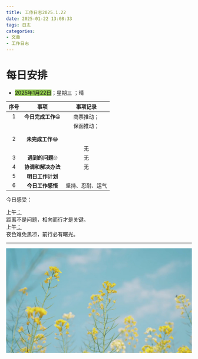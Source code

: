 ```yaml
---
title: 工作日志2025.1.22
date: 2025-01-22 13:08:33
tags: 日志
categories: 
- 文章
- 工作日志
---
```


# 每日安排



- <font style="background-color:#8bc34a">2025年1月22日</font>；<font title="yellow">星期三</font> ；<font title="blue">晴</font>

| 序号 |        事项        |     事项记录     |
| :--: | :----------------: | :--------------: |
|  1   | **今日完成工作**😀  |    商票推动；    |
|      |                    |    保函推动；    |
|      |                    |                  |
|      |                    |                  |
|  2   |  **未完成工作**😂   |                  |
|      |                    |        无        |
|  3   |  **遇到的问题**🙄   |        无        |
|  4   | **协调和解决办法** |        无        |
|  5   |  **明日工作计划**  |                  |
|  6   |  **今日工作感悟**  | 坚持、忍耐、运气 |



<span alt="shake">今日感受：</span>

<div alt="timeline">
    <div alt="timenode">
        <div alt="meta"><span alt="btn">上午</span><a href="#">：</a></div>
        <div alt="body">
            距离不是问题，相向而行才是关键。
        </div>
    </div>
    <div alt="timenode">
        <div alt="meta"><span alt="btn">上午</span><a href="#">：</a></div>
        <div alt="body">
            夜色难免黑凉，前行必有曙光。
        </div>
    </div>
</div>

------------------------------------------------------------------------------------------------------------------------------------------------------------------



![](../pic/R.jpg)
